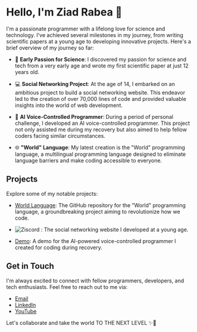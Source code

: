 # Hello, I'm Ziad Rabea 👋

I'm a passionate programmer with a lifelong love for science and technology. I've achieved several milestones in my journey, from writing scientific papers at a young age to developing innovative projects. Here's a brief overview of my journey so far:

- 📝 **Early Passion for Science**: I discovered my passion for science and tech from a very early age and wrote my first scientific paper at just 12 years old.

- 💻 **Social Networking Project**: At the age of 14, I embarked on an ambitious project to build a social networking website. This endeavor led to the creation of over 70,000 lines of code and provided valuable insights into the world of web development.

- 🤖 **AI Voice-Controlled Programmer**: During a period of personal challenge, I developed an AI voice-controlled programmer. This project not only assisted me during my recovery but also aimed to help fellow coders facing similar circumstances.

- 🌐 **"World" Language**: My latest creation is the "World" programming language, a multilingual programming language designed to eliminate language barriers and make coding accessible to everyone.

## Projects

Explore some of my notable projects:

- [World Language](https://github.com/ziadrabea/World-Programming): The GitHub repository for the "World" programming language, a groundbreaking project aiming to revolutionize how we code.

- ![Ziscord](https://mostaql.hsoubcdn.com/uploads/portfolios/1562404/63042bb1f08ef/bandicam-2022-07-08-11-13-41-025.jpg) : The social networking website I developed at a young age.

- [Demo](https://www.youtube.com/watch?v=yH-4AWxxRSo): A demo for the AI-powered voice-controlled programmer I created for coding during recovery.

## Get in Touch

I'm always excited to connect with fellow programmers, developers, and tech enthusiasts. Feel free to reach out to me via:

- [Email](mailto:zidr2005@gmail.com)
- [LinkedIn](https://www.linkedin.com/in/ziadrabea/)
- [YouTube](https://www.youtube.com/@ZiadRabea-ie3gx)

Let's collaborate and take the world TO THE NEXT LEVEL ✨🚀

